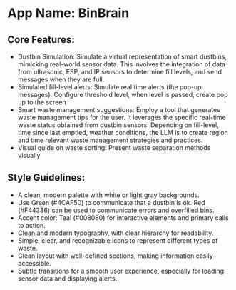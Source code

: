 # **App Name**: BinBrain

## Core Features:

- Dustbin Simulation: Simulate a virtual representation of smart dustbins, mimicking real-world sensor data. This involves the integration of data from ultrasonic, ESP, and IP sensors to determine fill levels, and send messages when they are full.
- Simulated fill-level alerts: Simulate real time alerts (the pop-up messages). Configure threshold level, when level is passed, create pop up to the screen
- Smart waste management suggestions: Employ a tool that generates waste management tips for the user. It leverages the specific real-time waste status obtained from dustbin sensors. Depending on fill-level, time since last emptied, weather conditions, the LLM is to create region and time relevant waste management strategies and practices.
- Visual guide on waste sorting: Present waste separation methods visually

## Style Guidelines:

- A clean, modern palette with white or light gray backgrounds.
- Use Green (#4CAF50) to communicate that a dustbin is ok. Red (#F44336) can be used to communicate errors and overfilled bins. 
- Accent color: Teal (#008080) for interactive elements and primary calls to action.
- Clean and modern typography, with clear hierarchy for readability.
- Simple, clear, and recognizable icons to represent different types of waste.
- Clean layout with well-defined sections, making information easily accessible.
- Subtle transitions for a smooth user experience, especially for loading sensor data and displaying alerts.